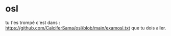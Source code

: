 # osl
tu t'es trompé c'est dans : https://github.com/CalciferSama/osl/blob/main/examosl.txt que tu dois aller.
